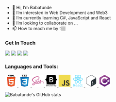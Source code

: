 - 👋 Hi, I’m Babatunde
- 👀 I’m interested in Web Development and Web3
- 🌱 I’m currently learning C#, JavaScript and React
- 💞️ I’m looking to collaborate on ...
- 📫 How to reach me by 👇🏽
<h3 align="left">Get In Touch</h3>
<p align="left">
<a href="mailto:olumohbabatunde@gmail.com"><img src="https://img.shields.io/badge/Gmail-D14836?style=for-the-badge&logo=gmail&logoColor=white"></a> <a href="https://www.linkedin.com/in/babatunde-olumoh/"><img src="https://img.shields.io/badge/LinkedIn-0077B5?style=for-the-badge&logo=linkedin&logoColor=white"></a> <a href="https://www.youtube.com/channel/UCycbn1OitjOGVnvCNHgKZSw"><img src="https://img.shields.io/badge/YouTube-FF0000?style=for-the-badge&logo=youtube&logoColor=white"></a> <a href="https://github.com/BabaOlumoh"><img src="https://img.shields.io/badge/portfolio-0A0A0A?style=for-the-badge&logo=dev.to&logoColor=white"></a> 



<h3 align="left">Languages and Tools:</h3>
<p align="left"> 
<a href="https://www.w3.org/html/" target="_blank" rel="noreferrer"> <img src="https://raw.githubusercontent.com/devicons/devicon/master/icons/html5/html5-original-wordmark.svg" alt="html5" width="40" height="40"/> </a> <a href="https://www.w3schools.com/css/" target="_blank" rel="noreferrer"> <img src="https://raw.githubusercontent.com/devicons/devicon/master/icons/css3/css3-original-wordmark.svg" alt="css3" width="40" height="40"/> </a> <a href="https://sass-lang.com" target="_blank" rel="noreferrer"> <img src="https://raw.githubusercontent.com/devicons/devicon/master/icons/sass/sass-original.svg" alt="sass" width="40" height="40"/> </a> <a href="https://getbootstrap.com" target="_blank" rel="noreferrer"> <img src="https://raw.githubusercontent.com/devicons/devicon/master/icons/bootstrap/bootstrap-plain-wordmark.svg" alt="bootstrap" width="40" height="40"/> </a> <a href="https://developer.mozilla.org/en-US/docs/Web/JavaScript" target="_blank" rel="noreferrer"> <img src="https://raw.githubusercontent.com/devicons/devicon/master/icons/javascript/javascript-original.svg" alt="javascript" width="40" height="40"/> </a> <a href="https://reactjs.org/" target="_blank" rel="noreferrer"> <img src="https://raw.githubusercontent.com/devicons/devicon/master/icons/react/react-original-wordmark.svg" alt="react" width="40" height="40"/> </a>
<a href="https://www.w3.org/html/" target="_blank" rel="noreferrer"> <img src="https://raw.githubusercontent.com/devicons/devicon/master/icons/bash/bash-original.svg" alt="Bash" width="40" height="40"/> </a>
<a href="https://www.w3.org/html/" target="_blank" rel="noreferrer"> <img src="https://raw.githubusercontent.com/devicons/devicon/master/icons/csharp/csharp-original.svg" alt="Csharp" width="40" height="40"/> </a>

</p>

<div></div>

![Babatunde's GitHub stats](https://github-readme-stats.vercel.app/api?username=BabaOlumoh&show_icons=true&theme=dark)
